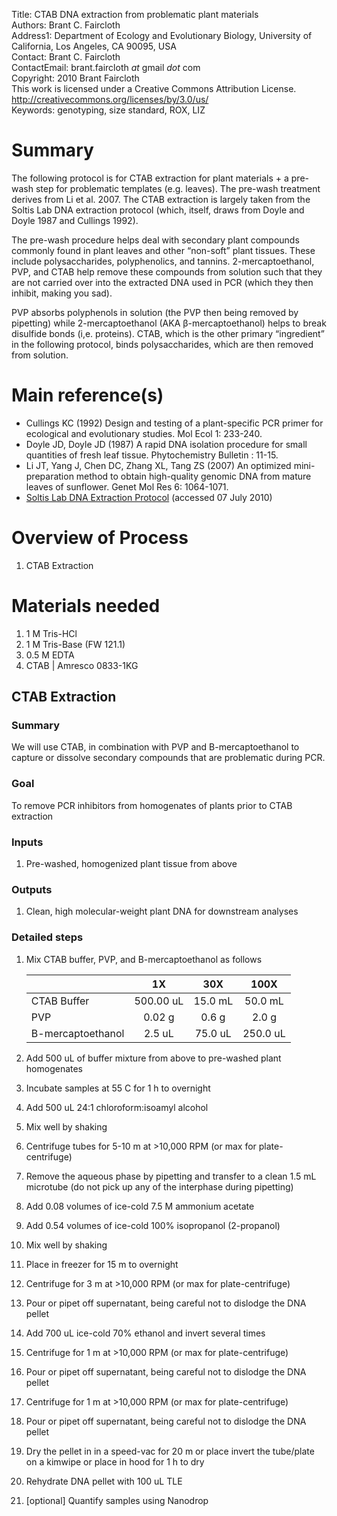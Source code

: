 Title:          CTAB DNA extraction from problematic plant materials  
Authors:        Brant C. Faircloth  
Address1:       Department of Ecology and Evolutionary Biology, University of California, Los Angeles, CA 90095, USA  
Contact:        Brant C. Faircloth  
ContactEmail:   brant.faircloth _at_ gmail _dot_ com  
Copyright:      2010 Brant Faircloth  
                This work is licensed under a Creative Commons Attribution License.  
                http://creativecommons.org/licenses/by/3.0/us/  
Keywords:       genotyping, size standard, ROX, LIZ  

# Summary #

The following protocol is for CTAB extraction for plant materials + a pre-wash step for problematic templates (e.g. leaves).  The pre-wash treatment derives from Li et al. 2007.  The CTAB extraction is largely taken from the Soltis Lab DNA extraction protocol (which, itself, draws from Doyle and Doyle 1987 and Cullings 1992).

The pre-wash procedure helps deal with secondary plant compounds commonly found in plant leaves and other “non-soft” plant tissues.  These include polysaccharides, polyphenolics, and tannins.  2-mercaptoethanol, PVP, and CTAB help remove these compounds from solution such that they are not carried over into the extracted DNA used in PCR (which they then inhibit, making you sad).

PVP absorbs polyphenols in solution (the PVP then being removed by pipetting) while 2-mercaptoethanol (AKA β-mercaptoethanol) helps to break disulfide bonds (i,e. proteins).  CTAB, which is the other primary “ingredient” in the following protocol, binds polysaccharides, which are then removed from solution.


# Main reference(s) #

* Cullings KC (1992) Design and testing of a plant-specific PCR primer for ecological and evolutionary studies. Mol Ecol 1: 233-240.
* Doyle JD, Doyle JD (1987) A rapid DNA isolation procedure for small quantities of fresh leaf tissue. Phytochemistry Bulletin : 11-15.
* Li JT, Yang J, Chen DC, Zhang XL, Tang ZS (2007) An optimized mini-preparation method to obtain high-quality genomic DNA from mature leaves of sunflower. Genet Mol Res 6: 1064-1071.
* [Soltis Lab DNA Extraction Protocol](http://www.flmnh.ufl.edu/soltislab/Soltis_site/Protocols_files/CTAB%20DNA%20Extraction.pdf) (accessed 07 July 2010)


# Overview of Process #

1. CTAB Extraction

# Materials needed #

1. 1 M Tris-HCl
2. 1 M Tris-Base (FW 121.1)
3. 0.5 M EDTA
4. CTAB | Amresco 0833-1KG

## CTAB Extraction ##

### Summary ###

We will use CTAB, in combination with PVP and B-mercaptoethanol to capture or dissolve secondary compounds that are problematic during PCR.

### Goal ###

To remove PCR inhibitors from homogenates of plants prior to CTAB extraction

### Inputs ###

1. Pre-washed, homogenized plant tissue from above

### Outputs ###

1. Clean, high molecular-weight plant DNA for downstream analyses

### Detailed steps ###

1. Mix CTAB buffer, PVP, and B-mercaptoethanol as follows

    |                 |     1X            |       30X     |       100X    |
     :------------    | :-----------:     | :-----------: | :-----------: |
    CTAB Buffer       |   500.00 uL       |     15.0 mL   |    50.0 mL    |
    PVP               |     0.02 g        |      0.6 g    |     2.0 g     |
    B-mercaptoethanol |     2.5 uL        |     75.0 uL   |   250.0 uL    |

2. Add 500 uL of buffer mixture from above to pre-washed plant homogenates

3. Incubate samples at 55 C for 1 h to overnight

4. Add 500 uL 24:1 chloroform:isoamyl alcohol

5. Mix well by shaking

6. Centrifuge tubes for 5-10 m at >10,000 RPM (or max for plate-centrifuge)

7. Remove the aqueous phase by pipetting and transfer to a clean 1.5 mL microtube (do not pick up any of the interphase during pipetting)

8. Add 0.08 volumes of ice-cold 7.5 M ammonium acetate

9. Add 0.54 volumes of ice-cold 100% isopropanol (2-propanol)

10. Mix well by shaking

11. Place in freezer for 15 m to overnight

12. Centrifuge for 3 m at >10,000 RPM (or max for plate-centrifuge)

13. Pour or pipet off supernatant, being careful not to dislodge the DNA pellet

14. Add 700 uL ice-cold 70% ethanol and invert several times

15. Centrifuge for 1 m at >10,000 RPM (or max for plate-centrifuge)

16. Pour or pipet off supernatant, being careful not to dislodge the DNA pellet

17. Centrifuge for 1 m at >10,000 RPM (or max for plate-centrifuge)

18. Pour or pipet off supernatant, being careful not to dislodge the DNA pellet

19. Dry the pellet in in a speed-vac for 20 m or place invert the tube/plate on a kimwipe or place in hood for 1 h to dry

20. Rehydrate DNA pellet with 100 uL TLE

21. [optional] Quantify samples using Nanodrop

